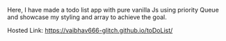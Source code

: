 Here, I have made a todo list app with pure vanilla Js using priority Queue and showcase my styling and array to achieve the goal.

Hosted Link: https://vaibhav666-glitch.github.io/toDoList/
